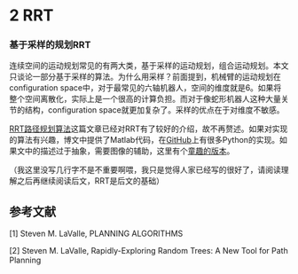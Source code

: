 # 2 RRT

### 基于采样的规划RRT

连续空间的运动规划常见的有两大类，基于采样的运动规划，组合运动规划。本文只谈论一部分基于采样的算法。为什么用采样？前面提到，机械臂的运动规划在configuration space中，对于最常见的六轴机器人，空间的维度就是6。如果将整个空间离散化，实际上是一个很高的计算负担。而对于像蛇形机器人这种大量关节的结构，configuration space就更加复杂了。采样的优点在于对维度不敏感。

[RRT路径规划算法](https://www.cnblogs.com/21207-iHome/p/7210543.html)这篇文章已经对RRT有了较好的介绍，故不再赘述。如果对实现的算法有兴趣，博文中提供了Matlab代码，在[GitHub](https://github.com/AtsushiSakai/PythonRobotics/tree/master/PathPlanning)上有很多Python的实现。如果文中的描述过于抽象，需要图像的辅助，这里有个[童趣的版本](https://jingyan.baidu.com/article/574c521957eb406c8d9dc1bc.html)。

（我这里没写几行字不是不重要啊喂，我只是觉得人家已经写的很好了，请阅读理解之后再继续阅读后文，RRT是后文的基础）

## 参考文献

[1] Steven M. LaValle, PLANNING ALGORITHMS

[2] Steven M. LaValle, Rapidly-Exploring Random Trees: A New Tool for Path Planning